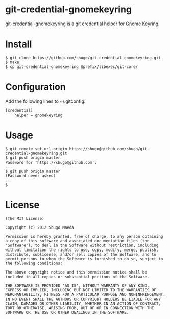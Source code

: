 git-credential-gnomekeyring
===========================

git-credential-gnomekeyring is a git credential helper for Gnome Keyring.

Install
========================

	$ git clone https://github.com/shugo/git-credential-gnomekeyring.git
	$ make
	$ cp git-credential-gnomekeyring $prefix/libexec/git-core/

Configuration
========================

Add the following lines to ~/.gitconfig:

	[credential]
		helper = gnomekeyring

Usage
========================

	$ git remote set-url origin https://shugo@github.com/shugo/git-credential-gnomekeyring.git
	$ git push origin master
	Password for 'https://shugo@github.com': 
	...
	$ git push origin master
	(Password never asked)
	...
	$

License
========================
	(The MIT License)

	Copyright (c) 2012 Shugo Maeda

	Permission is hereby granted, free of charge, to any person obtaining
	a copy of this software and associated documentation files (the
	'Software'), to deal in the Software without restriction, including
	without limitation the rights to use, copy, modify, merge, publish,
	distribute, sublicense, and/or sell copies of the Software, and to
	permit persons to whom the Software is furnished to do so, subject to
	the following conditions:

	The above copyright notice and this permission notice shall be
	included in all copies or substantial portions of the Software.

	THE SOFTWARE IS PROVIDED 'AS IS', WITHOUT WARRANTY OF ANY KIND,
	EXPRESS OR IMPLIED, INCLUDING BUT NOT LIMITED TO THE WARRANTIES OF
	MERCHANTABILITY, FITNESS FOR A PARTICULAR PURPOSE AND NONINFRINGEMENT.
	IN NO EVENT SHALL THE AUTHORS OR COPYRIGHT HOLDERS BE LIABLE FOR ANY
	CLAIM, DAMAGES OR OTHER LIABILITY, WHETHER IN AN ACTION OF CONTRACT,
	TORT OR OTHERWISE, ARISING FROM, OUT OF OR IN CONNECTION WITH THE
	SOFTWARE OR THE USE OR OTHER DEALINGS IN THE SOFTWARE.
